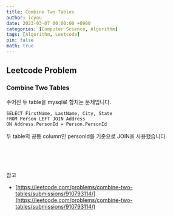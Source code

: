 ```yaml
---
title: Combine Two Tables
author: icyou
date: 2023-03-07 00:00:00 +0900
categories: [Computer Science, Algorithm]
tags: [Algorithm, Leetcode]
pin: false
math: true
---
```


## Leetcode Problem

### Combine Two Tables
주어진 두 table을 mysql로 합치는 문제입니다.

```
SELECT FirstName, LastName, City, State
FROM Person LEFT JOIN Address 
ON Address.PersonId = Person.PersonId
```
두 table의 공통 column인 personId를 기준으로 JOIN을 사용했습니다.

<br/><br/><br/><br/>
참고 
- [https://leetcode.com/problems/combine-two-tables/submissions/910793114/](https://leetcode.com/problems/combine-two-tables/submissions/910793114/)
